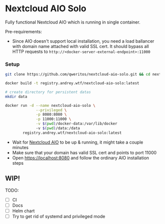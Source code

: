 # Nextcloud AIO Solo

Fully functional Nextcloud AIO which is running in single container.

Pre-requirements:

* Since AIO doesn't support local installation, you need a load ballancer with domain name attached with valid SSL cert. It should bypass all HTTP requests to `http://<docker-server-external-endpoint>:11000`

### Setup

```bash
git clone https://github.com/qweritos/nextcloud-aio-solo.git && cd nextcloud-aio-solo

docker build -t registry.andrey.wtf/nextcloud-aio-solo:latest

# create directory for persistent datas
mkdir data

docker run -d --name nextcloud-aio-solo \
              --privileged \
              -p 8080:8080 \
              -p 11000:11000 \
              -v $(pwd)/docker-data:/var/lib/docker
              -v $(pwd)/data:/data
        registry.andrey.wtf/nextcloud-aio-solo:latest
```

* Wait for [Nextcloud AIO](https://localhost:8080) to be up & running, it might take a couple minutes
* Make sure that your domain has valid SSL cert and points to port 11000
* Open [https://localhost:8080](https://localhost:8080) and follow the ordinary AIO installation steps


## WIP!

TODO:

- [ ] CI
- [ ] Docs
- [ ] Helm chart
- [ ] Try to get rid of systemd and privileged mode
